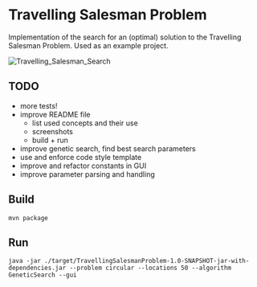 # Travelling Salesman Problem

Implementation of the search for an (optimal) solution to the Travelling Salesman Problem. Used as an example project.

![Travelling_Salesman_Search](https://user-images.githubusercontent.com/104705788/172116249-5566f2c7-642e-4cfc-bb3a-963551786143.png)


## TODO
- more tests!
- improve README file
  - list used concepts and their use
  - screenshots
  - build + run
- improve genetic search, find best search parameters
- use and enforce code style template
- improve and refactor constants in GUI
- improve parameter parsing and handling


## Build
    mvn package

## Run
    java -jar ./target/TravellingSalesmanProblem-1.0-SNAPSHOT-jar-with-dependencies.jar --problem circular --locations 50 --algorithm GeneticSearch --gui
